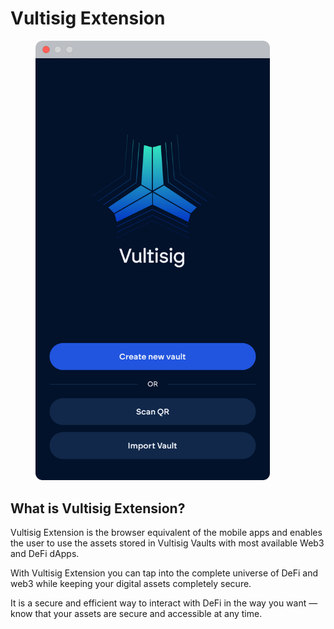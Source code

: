 # Vultisig Extension

<figure><img src="../../.gitbook/assets/image (1).png" alt="" width="375"><figcaption></figcaption></figure>

## What is Vultisig Extension?

Vultisig Extension is the browser equivalent of the mobile apps and enables the user to use the assets stored in Vultisig Vaults with most available Web3 and DeFi dApps.

With Vultisig Extension you can tap into the complete universe of DeFi and web3 while keeping your digital assets completely secure.&#x20;

It is a secure and efficient way to interact with DeFi in the way you want — know that your assets are secure and accessible at any time.
